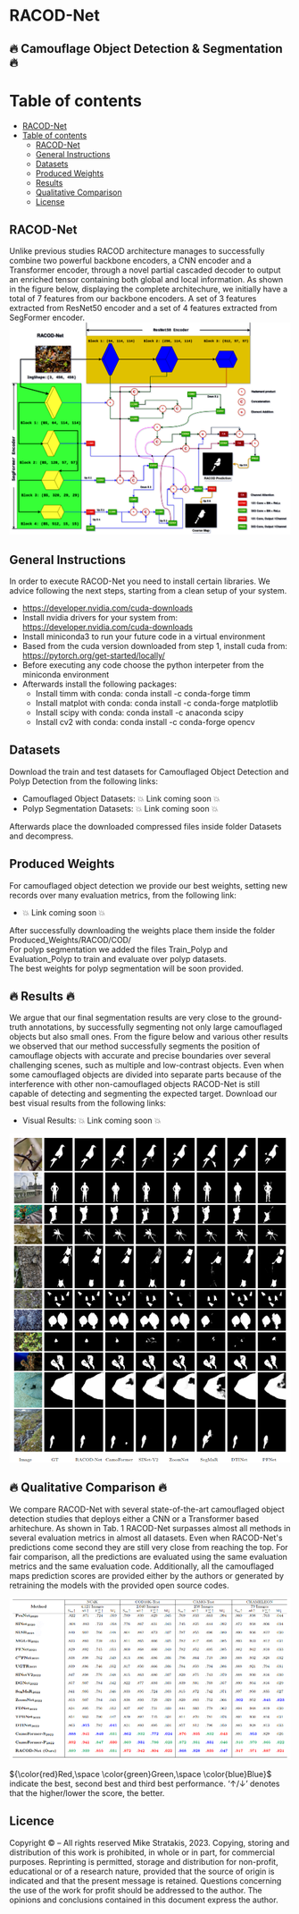# RACOD-Net
## :fire: Camouflage Object Detection & Segmentation  :fire: 
# Table of contents
- [RACOD-Net](#racod-net)
- [Table of contents](#table-of-contents)
  - [RACOD-Net ](#racod-net-)
  - [General Instructions ](#general-instructions-)
  - [Datasets ](#datasets-)
  - [Produced Weights ](#produced-weights--)
  - [Results ](#Results-)
  - [Qualitative Comparison ](#qualitative-comparison-)
  - [License ](#licence-)
  
## RACOD-Net <a name="introduction"></a>
Unlike previous studies RACOD architecture manages to successfully combine two powerful backbone encoders, a CNN encoder and a Transformer encoder, through a novel partial cascaded decoder to output an enriched tensor containing both global and local information.
As shown in the figure below, displaying the complete architechure, we initially have a total of 7 features from our backbone encoders. A set of 3 features extracted from ResNet50 encoder and a set of 4 features extracted from SegFormer encoder.
![Test Image 4](https://github.com/mikestratakis/RACOD-Net/blob/master/ShowCase-RACOD-Net/completearch.png)

## General Instructions <a name="General Instructions"></a>
In order to execute RACOD-Net you need to install certain libraries. We advice following the next steps, starting from a clean setup of your system.
- https://developer.nvidia.com/cuda-downloads
- Install nvidia drivers for your system from: https://developer.nvidia.com/cuda-downloads
- Install miniconda3 to run your future code in a virtual environment
- Based from the cuda version downloaded from step 1, install cuda from: https://pytorch.org/get-started/locally/ 
- Before executing any code choose the python interpeter from the miniconda environment
- Afterwards install the following packages:
    - Install timm with conda: conda install -c conda-forge timm
    - Install matplot with conda: conda install -c conda-forge matplotlib
    - Install scipy with conda: conda install -c anaconda scipy
    - Install cv2 with conda: conda install -c conda-forge opencv

## Datasets <a name="Datasets"></a>
Download the train and test datasets for Camouflaged Object Detection and Polyp Detection from the following links:
- Camouflaged Object Datasets: :boom: Link coming soon :boom:
- Polyp Segmentation Datasets: :boom: Link coming soon :boom:

Afterwards place the downloaded compressed files inside folder Datasets and decompress.

## Produced Weights  <a name="Produced Weights"></a>
For camouflaged object detection we provide our best weights, setting new records over many evaluation metrics, from the following link:
- :boom: Link coming soon :boom:

After successfully downloading the weights place them inside the folder Produced_Weights/RACOD/COD/ <br/>
For polyp segmentation we added the files Train_Polyp and Evaluation_Polyp to train and evaluate over polyp datasets. <br/>
The best weights for polyp segmentation will be soon provided.


## :fire: Results :fire: <a name="Results "></a>
We argue that our final segmentation results are very close to the ground-truth annotations, by successfully segmenting not only large camouflaged objects but also small ones. From the figure below and various other results we observed that our method successfully segments the position of camouflage objects with accurate and precise boundaries over several challenging scenes, such as multiple and low-contrast objects. Even when some camouflaged objects are divided into separate parts because of the interference with other non-camouflaged objects RACOD-Net is still capable of detecting and segmenting the expected target.
Download our best visual results from the following links:
- Visual Results: :boom: Link coming soon :boom:

<p align="center">
  <img src="https://github.com/mikestratakis/RACOD-Net/blob/master/ShowCase-RACOD-Net/visual_results.png" />
</p>

## :fire: Qualitative Comparison :fire: <a name="Qualitative Comparison"></a>
We compare RACOD-Net with several state-of-the-art camouflaged object detection studies that deploys either a CNN or a Transformer based arhitechure. As shown in Tab. 1 RACOD-Net surpasses almost all methods in several evaluation metrics in almost all datasets. Even when RACOD-Net's predictions come second they are still very close from reaching the top.
For fair comparison, all the predictions are evaluated using the same evaluation metrics and the same evaluation code. Additionally, all the camouflaged maps prediction scores are provided either by the authors or generated
by retraining the models with the provided open source codes.
<p align="center">
  <img src="https://github.com/mikestratakis/RACOD-Net/blob/master/ShowCase-RACOD-Net/quantitative_results.png" />
</p>

${\color{red}Red,\space \color{green}Green,\space \color{blue}Blue}$  indicate the best, second best and third best performance. ‘↑/↓’ denotes that the higher/lower the score, the better.

## Licence <a name="Licence"></a>
Copyright © – All rights reserved Mike Stratakis, 2023.
    Copying, storing and distribution of this work is prohibited,
    in whole or in part, for commercial purposes. Reprinting is permitted,
    storage and distribution for non-profit, educational or
    of a research nature, provided that the source of origin is indicated and that
    the present message is retained. Questions concerning the use of the work
    for profit should be addressed to the author.
    The opinions and conclusions contained in this document express
    the author.
